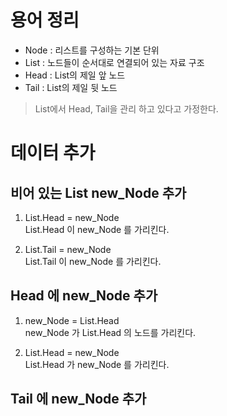 # 용어 정리  

* Node : 리스트를 구성하는 기본 단위
* List : 노드들이 순서대로 연결되어 있는 자료 구조  
* Head : List의 제일 앞 노드
* Tail : List의 제일 뒷 노드  

> List에서 Head, Tail을 관리 하고 있다고 가정한다.

# 데이터 추가
## 비어 있는 List new_Node 추가

1. List.Head = new_Node  
   List.Head 이 new_Node 를 가리킨다.
   
1. List.Tail = new_Node  
   List.Tail 이 new_Node 를 가리킨다.

## Head 에 new_Node 추가

1. new_Node = List.Head  
   new_Node 가 List.Head 의 노드를 가리킨다.  

1. List.Head = new_Node  
   List.Head 가 new_Node 를 가리킨다.

## Tail 에 new_Node 추가
